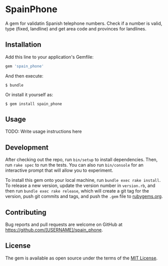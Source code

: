 # SpainPhone

A gem for validatin Spanish telephone numbers. Check if a number is valid, type (fixed, landline)
and get area code and provinces for landlines.

## Installation

Add this line to your application's Gemfile:

```ruby
gem 'spain_phone'
```

And then execute:

    $ bundle

Or install it yourself as:

    $ gem install spain_phone

## Usage

TODO: Write usage instructions here

## Development

After checking out the repo, run `bin/setup` to install dependencies. Then, run `rake spec` to run the tests. You can also run `bin/console` for an interactive prompt that will allow you to experiment.

To install this gem onto your local machine, run `bundle exec rake install`. To release a new version, update the version number in `version.rb`, and then run `bundle exec rake release`, which will create a git tag for the version, push git commits and tags, and push the `.gem` file to [rubygems.org](https://rubygems.org).

## Contributing

Bug reports and pull requests are welcome on GitHub at https://github.com/[USERNAME]/spain_phone.

## License

The gem is available as open source under the terms of the [MIT License](https://opensource.org/licenses/MIT).
